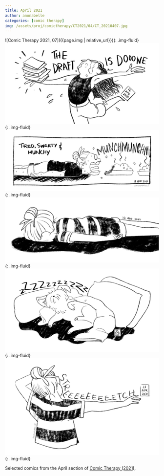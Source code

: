 ```yaml
---
title: April 2021
author: anonabelle
categories: [comic therapy]
img: /assets/proj/comictherapy/CT2021/04/CT_20210407.jpg
---
```


![Comic Therapy 2021, 07]({{page.img | relative_url}}){: .img-fluid}
![Comic Therapy 2021, 12](/assets/proj/comictherapy/CT2021/04/CT_20210412.jpg){: .img-fluid}
![Comic Therapy 2021, 19](/assets/proj/comictherapy/CT2021/04/CT_20210419.jpg){: .img-fluid}
![Comic Therapy 2021, 22](/assets/proj/comictherapy/CT2021/04/CT_20210422.jpg){: .img-fluid}
![Comic Therapy 2021, 25](/assets/proj/comictherapy/CT2021/04/CT_20210425.jpg){: .img-fluid}
![Comic Therapy 2021, 28](/assets/proj/comictherapy/CT2021/04/CT_20210428.jpg){: .img-fluid}

<div class="blogtext" markdown='1'>
Selected comics from the April section of <a href="/comictherapy">Comic Therapy (2021)</a>.
</div>
